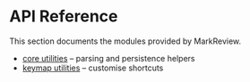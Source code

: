 # API Reference

This section documents the modules provided by MarkReview.

 - [core utilities](core.md) – parsing and persistence helpers
 - [keymap utilities](keymap.md) – customise shortcuts

